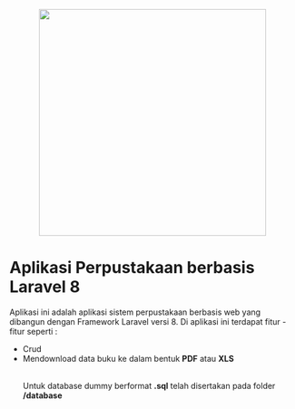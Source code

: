 <p align="center"><a href="https://laravel.com" target="_blank"><img src="https://raw.githubusercontent.com/laravel/art/master/logo-lockup/5%20SVG/2%20CMYK/1%20Full%20Color/laravel-logolockup-cmyk-red.svg" width="400"></a></p>

<h1>Aplikasi Perpustakaan berbasis Laravel 8</h1>
<p>Aplikasi ini adalah aplikasi sistem perpustakaan berbasis web yang dibangun dengan Framework Laravel versi 8. Di aplikasi ini terdapat fitur - fitur seperti :
    <ul>
        <li>Crud</li>
        <li>Mendownload data buku ke dalam bentuk <b>PDF</b> atau <b>XLS</b>
    </li>
 <br>
        <p>Untuk database dummy berformat <b>.sql</b> telah disertakan pada folder <b>/database</b>
